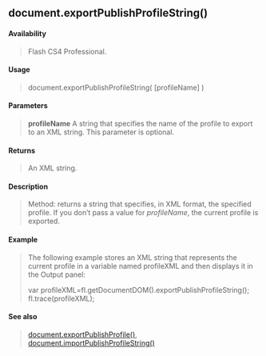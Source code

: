 ## document.exportPublishProfileString()

#### Availability

> Flash CS4 Professional.

#### Usage

> document.exportPublishProfileString( \[profileName\] )

#### Parameters

> **profileName** A string that specifies the name of the profile to export to an XML string. This parameter is optional.

#### Returns

> An XML string.

#### Description

> Method: returns a string that specifies, in XML format, the specified profile. If you don’t pass a value for *profileName*, the current profile is exported.

#### Example

> The following example stores an XML string that represents the current profile in a variable named profileXML and then displays it in the Output panel:
>
> var profileXML=fl.getDocumentDOM().exportPublishProfileString(); fl.trace(profileXML);

#### See also

> [document.exportPublishProfile()](#_bookmark190), [document.importPublishProfileString()](#_bookmark227)
